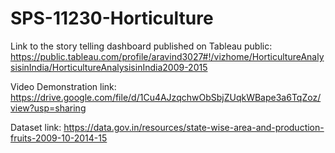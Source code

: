 # SPS-11230-Horticulture


Link to the story telling dashboard published on Tableau public:
https://public.tableau.com/profile/aravind3027#!/vizhome/HorticultureAnalysisinIndia/HorticultureAnalysisinIndia2009-2015

Video Demonstration link:
https://drive.google.com/file/d/1Cu4AJzqchwObSbjZUqkWBape3a6TqZoz/view?usp=sharing

Dataset link:
https://data.gov.in/resources/state-wise-area-and-production-fruits-2009-10-2014-15

